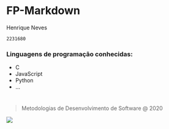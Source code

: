 # FP-Markdown
Henrique Neves

`2231680`
### Linguagens de programação conhecidas:
- C
- JavaScript
- Python
- ...
#
> Metodologias de Desenvolvimento de Software @ 2020
> 
![](https://eduportugal.eu/wp-content/uploads/2017/08/eduportugal_ipleiria_n.jpg)